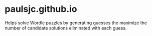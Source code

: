# paulsjc.github.io
Helps solve Wordle puzzles by generating guesses the maximize the number of candidate solutions eliminated with each guess.
